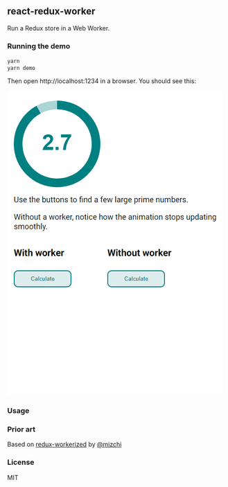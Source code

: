 ## react-redux-worker

Run a Redux store in a Web Worker.

### Running the demo

```
yarn
yarn demo
```

Then open http://localhost:1234 in a browser. You should see this:

![demo](./img/demo.gif)

### Usage

### Prior art

Based on [redux-workerized](https://github.com/mizchi/redux-workerized) by [@mizchi](https://github.com/mizchi/)

### License

MIT
